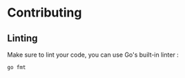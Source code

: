 # Contributing

## Linting
Make sure to lint your code, you can use Go's built-in linter : 
```sh
go fmt
```
